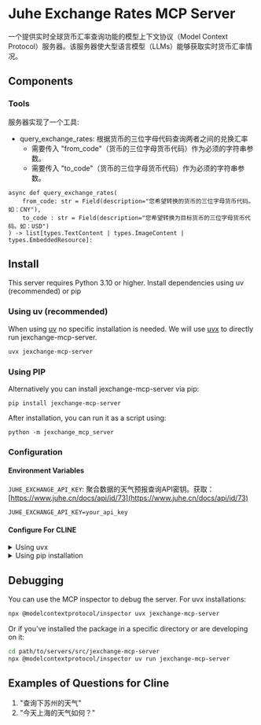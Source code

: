 # Juhe Exchange Rates MCP Server

一个提供实时全球货币汇率查询功能的模型上下文协议（Model Context Protocol）服务器。该服务器使大型语言模型（LLMs）能够获取实时货币汇率情况。

## Components

### Tools

服务器实现了一个工具:

- query_exchange_rates: 根据货币的三位字母代码查询两者之间的兑换汇率
  - 需要传入 "from_code"（货币的三位字母货币代码）作为必须的字符串参数。
  - 需要传入 "to_code"（货币的三位字母货币代码）作为必须的字符串参数。
```
async def query_exchange_rates(
    from_code: str = Field(description="您希望转换的货币的三位字母货币代码。如：CNY"),
    to_code : str = Field(description="您希望转换为目标货币的三位字母货币代码。如：USD")
) -> list[types.TextContent | types.ImageContent | types.EmbeddedResource]:
```


## Install
This server requires Python 3.10 or higher. Install dependencies using uv (recommended) or pip

### Using uv (recommended)
When using [uv](https://docs.astral.sh/uv/) no specific installation is needed. We will use [uvx](https://docs.astral.sh/uv/guides/tools/) to directly run jexchange-mcp-server.

```bash
uvx jexchange-mcp-server
```

### Using PIP
Alternatively you can install jexchange-mcp-server via pip:
```
pip install jexchange-mcp-server
```
After installation, you can run it as a script using:
```
python -m jexchange_mcp_server
```

### Configuration

#### Environment Variables
`JUHE_EXCHANGE_API_KEY`: 聚合数据的天气预报查询API密钥。获取：[https://www.juhe.cn/docs/api/id/73](https://www.juhe.cn/docs/api/id/73)

```
JUHE_EXCHANGE_API_KEY=your_api_key
```

#### Configure For CLINE

<details>
  <summary>Using uvx</summary>

  ```
  "mcpServers": {
    "jexchange-mcp-server": {
      "command": "uvx",
      "args": [
        "jexchange-mcp-server"
      ],
      "env": {
        "JUHE_EXCHANGE_API_KEY": "your_api_key"
      }
    }
  }
  ```
</details>

<details>
  <summary>Using pip installation</summary>

  ```
  "mcpServers": {
    "jexchange-mcp-server": {
      "command": "python",
      "args": [
        "-m",
        "jmobile_location_mcp_server"
      ],
      "env": {
        "JUHE_EXCHANGE_API_KEY": "your_api_key"
      }
    }
  }
  ```
</details>

## Debugging
You can use the MCP inspector to debug the server. For uvx installations:

```bash
npx @modelcontextprotocol/inspector uvx jexchange-mcp-server 
```

Or if you've installed the package in a specific directory or are developing on it:

```bash
cd path/to/servers/src/jexchange-mcp-server
npx @modelcontextprotocol/inspector uv run jexchange-mcp-server
```

## Examples of Questions for Cline
1. "查询下苏州的天气"
2. "今天上海的天气如何？"